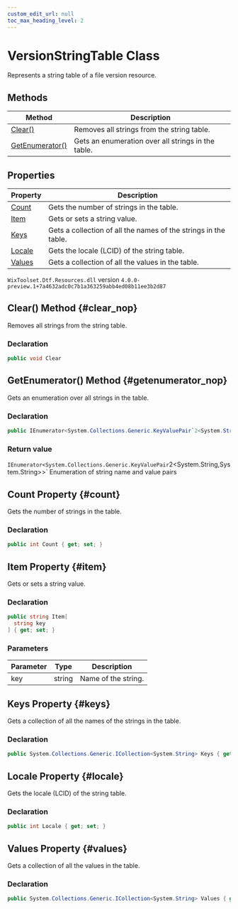 ```yaml
---
custom_edit_url: null
toc_max_heading_level: 2
---
```

# VersionStringTable Class
Represents a string table of a file version resource.
## Methods
| Method | Description |
| ------ | ----------- |
| [Clear()](#clear_nop) | Removes all strings from the string table. |
| [GetEnumerator()](#getenumerator_nop) | Gets an enumeration over all strings in the table. |
## Properties
| Property | Description |
| ------ | ----------- |
| [Count](#count) | Gets the number of strings in the table. |
| [Item](#item) | Gets or sets a string value. |
| [Keys](#keys) | Gets a collection of all the names of the strings in the table. |
| [Locale](#locale) | Gets the locale (LCID) of the string table. |
| [Values](#values) | Gets a collection of all the values in the table. |
`WixToolset.Dtf.Resources.dll` version `4.0.0-preview.1+7a4632adc0c7b1a363259abb4ed08b11ee3b2d87`
## Clear() Method {#clear_nop}
Removes all strings from the string table.
### Declaration
```cs
public void Clear
```
## GetEnumerator() Method {#getenumerator_nop}
Gets an enumeration over all strings in the table.
### Declaration
```cs
public IEnumerator<System.Collections.Generic.KeyValuePair`2<System.String,System.String>> GetEnumerator
```
### Return value
`IEnumerator<System.Collections.Generic.KeyValuePair`2<System.String,System.String>>` Enumeration of string name and value pairs
## Count Property {#count}
Gets the number of strings in the table.
### Declaration
```cs
public int Count { get; set; } 
```
## Item Property {#item}
Gets or sets a string value.
### Declaration
```cs
public string Item[
  string key
] { get; set; } 
```
### Parameters
| Parameter | Type | Description |
| --------- | ---- | ----------- |
| key | string | Name of the string. |
## Keys Property {#keys}
Gets a collection of all the names of the strings in the table.
### Declaration
```cs
public System.Collections.Generic.ICollection<System.String> Keys { get; set; } 
```
## Locale Property {#locale}
Gets the locale (LCID) of the string table.
### Declaration
```cs
public int Locale { get; set; } 
```
## Values Property {#values}
Gets a collection of all the values in the table.
### Declaration
```cs
public System.Collections.Generic.ICollection<System.String> Values { get; set; } 
```
